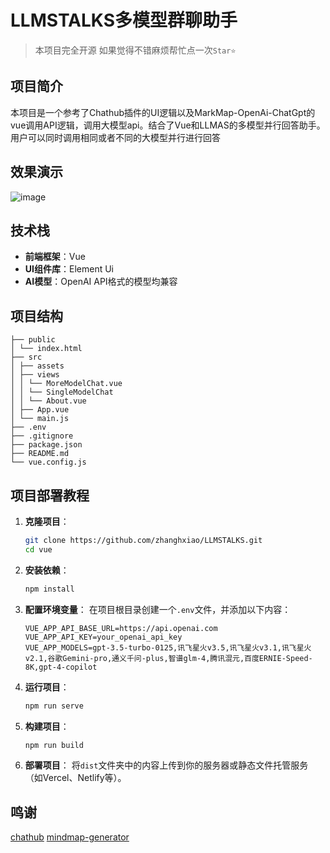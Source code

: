 # LLMSTALKS多模型群聊助手

> 本项目完全开源
> 如果觉得不错麻烦帮忙点一次`Star⭐️`

## 项目简介
本项目是一个参考了Chathub插件的UI逻辑以及MarkMap-OpenAi-ChatGpt的vue调用API逻辑，调用大模型api。结合了Vue和LLMAS的多模型并行回答助手。用户可以同时调用相同或者不同的大模型并行进行回答

## 效果演示
![image](https://github.com/zhanghxiao/LLMSTALKS/assets/137479165/46d2c46e-aa04-43ad-9ccc-8e584cc54bab)


## 技术栈
- **前端框架**：Vue
- **UI组件库**：Element Ui
- **AI模型**：OpenAI API格式的模型均兼容

## 项目结构
```
├── public
│ └── index.html
├── src
│ ├── assets
│ ├── views
│ │ └── MoreModelChat.vue
│ │ └── SingleModelChat
│ │ └── About.vue
│ ├── App.vue
│ └── main.js
├── .env
├── .gitignore
├── package.json
├── README.md
└── vue.config.js
```
## 项目部署教程
1. **克隆项目**：
    ```bash
    git clone https://github.com/zhanghxiao/LLMSTALKS.git
    cd vue
    ```

2. **安装依赖**：
    ```bash
    npm install
    ```

3. **配置环境变量**：
    在项目根目录创建一个`.env`文件，并添加以下内容：
    ```
    VUE_APP_API_BASE_URL=https://api.openai.com
    VUE_APP_API_KEY=your_openai_api_key
    VUE_APP_MODELS=gpt-3.5-turbo-0125,讯飞星火v3.5,讯飞星火v3.1,讯飞星火v2.1,谷歌Gemini-pro,通义千问-plus,智谱glm-4,腾讯混元,百度ERNIE-Speed-8K,gpt-4-copilot

    ```

4. **运行项目**：
    ```bash
    npm run serve
    ```

5. **构建项目**：
    ```bash
    npm run build
    ```

6. **部署项目**：
    将`dist`文件夹中的内容上传到你的服务器或静态文件托管服务（如Vercel、Netlify等）。

## 鸣谢
[chathub]([https://github.com/PastKing/MarkMap-OpenAi-ChatGpt](https://github.com/chathub-dev/chathub))
[mindmap-generator](https://github.com/PastKing/MarkMap-OpenAi-ChatGpt)

